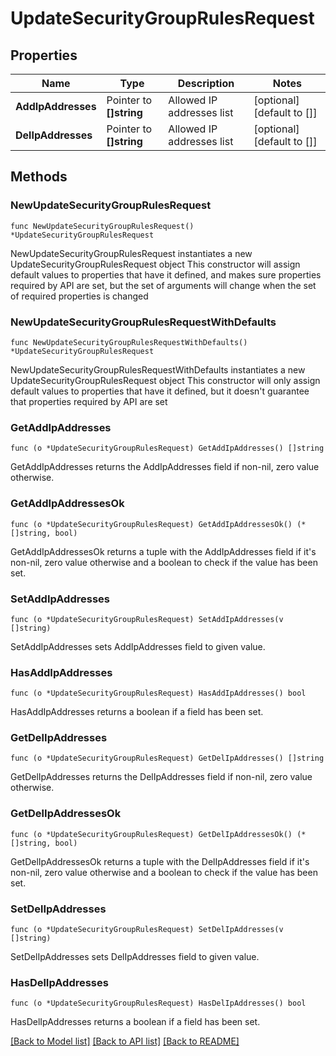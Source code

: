 # UpdateSecurityGroupRulesRequest

## Properties

Name | Type | Description | Notes
------------ | ------------- | ------------- | -------------
**AddIpAddresses** | Pointer to **[]string** | Allowed IP addresses list | [optional] [default to []]
**DelIpAddresses** | Pointer to **[]string** | Allowed IP addresses list | [optional] [default to []]

## Methods

### NewUpdateSecurityGroupRulesRequest

`func NewUpdateSecurityGroupRulesRequest() *UpdateSecurityGroupRulesRequest`

NewUpdateSecurityGroupRulesRequest instantiates a new UpdateSecurityGroupRulesRequest object
This constructor will assign default values to properties that have it defined,
and makes sure properties required by API are set, but the set of arguments
will change when the set of required properties is changed

### NewUpdateSecurityGroupRulesRequestWithDefaults

`func NewUpdateSecurityGroupRulesRequestWithDefaults() *UpdateSecurityGroupRulesRequest`

NewUpdateSecurityGroupRulesRequestWithDefaults instantiates a new UpdateSecurityGroupRulesRequest object
This constructor will only assign default values to properties that have it defined,
but it doesn't guarantee that properties required by API are set

### GetAddIpAddresses

`func (o *UpdateSecurityGroupRulesRequest) GetAddIpAddresses() []string`

GetAddIpAddresses returns the AddIpAddresses field if non-nil, zero value otherwise.

### GetAddIpAddressesOk

`func (o *UpdateSecurityGroupRulesRequest) GetAddIpAddressesOk() (*[]string, bool)`

GetAddIpAddressesOk returns a tuple with the AddIpAddresses field if it's non-nil, zero value otherwise
and a boolean to check if the value has been set.

### SetAddIpAddresses

`func (o *UpdateSecurityGroupRulesRequest) SetAddIpAddresses(v []string)`

SetAddIpAddresses sets AddIpAddresses field to given value.

### HasAddIpAddresses

`func (o *UpdateSecurityGroupRulesRequest) HasAddIpAddresses() bool`

HasAddIpAddresses returns a boolean if a field has been set.

### GetDelIpAddresses

`func (o *UpdateSecurityGroupRulesRequest) GetDelIpAddresses() []string`

GetDelIpAddresses returns the DelIpAddresses field if non-nil, zero value otherwise.

### GetDelIpAddressesOk

`func (o *UpdateSecurityGroupRulesRequest) GetDelIpAddressesOk() (*[]string, bool)`

GetDelIpAddressesOk returns a tuple with the DelIpAddresses field if it's non-nil, zero value otherwise
and a boolean to check if the value has been set.

### SetDelIpAddresses

`func (o *UpdateSecurityGroupRulesRequest) SetDelIpAddresses(v []string)`

SetDelIpAddresses sets DelIpAddresses field to given value.

### HasDelIpAddresses

`func (o *UpdateSecurityGroupRulesRequest) HasDelIpAddresses() bool`

HasDelIpAddresses returns a boolean if a field has been set.


[[Back to Model list]](../README.md#documentation-for-models) [[Back to API list]](../README.md#documentation-for-api-endpoints) [[Back to README]](../README.md)


